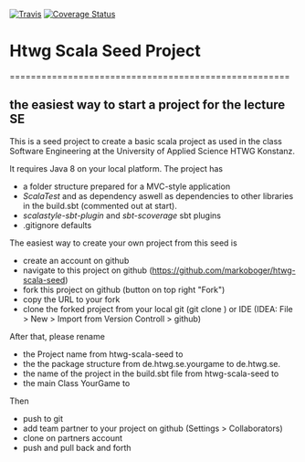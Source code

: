 [![Travis](https://travis-ci.org/JeSuisUneLicorne/SE_Chess_HTWG.svg?branch=master)]()
[![Coverage Status](https://coveralls.io/repos/github/JeSuisUneLicorne/SE_Chess_HTWG/badge.svg?branch=master)](https://coveralls.io/github/JeSuisUneLicorne/SE_Chess_HTWG?branch=master)

# Htwg Scala Seed Project 
=====================================================
## the easiest way to start a project for the lecture SE


This is a seed project to create a basic scala project as used in the
class Software Engineering at the University of Applied Science HTWG Konstanz.

It requires Java 8 on your local platform.
The project has
* a folder structure prepared for a MVC-style application
* *ScalaTest* and as dependency aswell as dependencies to other libraries in the build.sbt (commented out at start).
* *scalastyle-sbt-plugin* and *sbt-scoverage* sbt plugins
* .gitignore defaults

The easiest way to create your own project from this seed is
* create an account on github
* navigate to this project on github (https://github.com/markoboger/htwg-scala-seed)
* fork this project on github (button on top right "Fork")
* copy the URL to your fork
* clone the forked project from your local git (git clone <URL>) or IDE (IDEA: File > New > Import from Version Controll > github)

After that, please rename
* the Project name from htwg-scala-seed to <your game name>
* the the package structure from de.htwg.se.yourgame to de.htwg.se.<your game name>
* the name of the project in the build.sbt file from htwg-scala-seed to <your game name>
* the main Class YourGame to <YourGameName>

Then
* push to git
* add team partner to your project on github (Settings > Collaborators)
* clone on partners account
* push and pull back and forth


